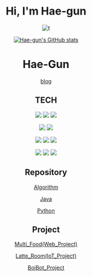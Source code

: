 <div align="center">
  
# Hi, I'm Hae-gun
 
 ![t](https://i.imgur.com/gAL80EH.gif) 
  
  
[![Hae-gun's GitHub stats](https://github-readme-stats.vercel.app/api?username=Hae-gun)](https://github.com/anuraghazra/github-readme-stats)  <br>


# Hae-Gun  <br>

[blog](https://webheck.tistory.com/)  <br>


## TECH <br>

<img src="https://img.shields.io/badge/Java-red?style=flat-square&logo=Java&logoColor=white"/></a>
<img src="https://img.shields.io/badge/Hibernate-cccc00?style=flat-square&logo=Hibernate&logoColor=white"/></a>
<img src="https://img.shields.io/badge/SpringBoot-00cc00?style=flat-square&logo=SpringBoot&logoColor=white"/></a>

<img src="https://img.shields.io/badge/JavaScript-yellow?style=flat-square&logo=JavaScript&logoColor=white"/></a>
<img src="https://img.shields.io/badge/HTML5-orange?style=flat-square&logo=HTML5&logoColor=white"/></a>

<img src="https://img.shields.io/badge/Jenkins-ff0000?style=flat-square&logo=Jenkins&logoColor=white"/></a>
<img src="https://img.shields.io/badge/Docker-3766AB?style=flat-square&logo=Docker&logoColor=white"/></a>
<img src="https://img.shields.io/badge/Kubernetes-3366ff?style=flat-square&logo=Kubernetes&logoColor=white"/></a>

<img src="https://img.shields.io/badge/PostgreSQL-9cf?style=flat-square&logo=PostgreSQL&logoColor=white"/></a>
<img src="https://img.shields.io/badge/Python-3766AB?style=flat-square&logo=Python&logoColor=white"/></a>
<img src="https://img.shields.io/badge/Arduino-00cc99?style=flat-square&logo=Arduino&logoColor=white"/></a>



## Repository  <br>

[Algorithm](https://github.com/hae-gun/algorithm_study)  <br>

[Java](https://github.com/Hae-gun/Java)  <br>

[Python](https://github.com/Hae-gun/Python)  <br>

  



## Project  <br>

[Multi_Food(Web_Project)](https://github.com/Hae-gun/TeamProject)  <br>

[Latte_Room(IoT_Project)](https://github.com/Hae-gun/LatteRoom-Project)  <br>

[BojBot_Project](https://github.com/hae-gun/JsonAPI)  <br>


</div>
